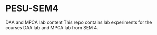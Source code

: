 # PESU-SEM4
DAA and MPCA lab content
This repo contains lab experiments for the courses DAA lab and MPCA lab from SEM 4.
